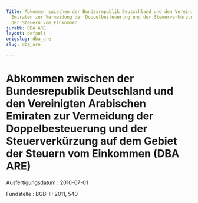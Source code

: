 ```yaml
---
Title: Abkommen zwischen der Bundesrepublik Deutschland und den Vereinigten Arabischen
  Emiraten zur Vermeidung der Doppelbesteuerung und der Steuerverkürzung auf dem Gebiet
  der Steuern vom Einkommen
jurabk: DBA ARE
layout: default
origslug: dba_are
slug: dba_are

---
```


# Abkommen zwischen der Bundesrepublik Deutschland und den Vereinigten Arabischen Emiraten zur Vermeidung der Doppelbesteuerung und der Steuerverkürzung auf dem Gebiet der Steuern vom Einkommen (DBA ARE)

Ausfertigungsdatum
:   2010-07-01

Fundstelle
:   BGBl II: 2011, 540

